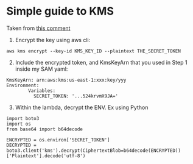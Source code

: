 # Simple guide to KMS

Taken from [this comment](https://github.com/awslabs/serverless-application-model/issues/48#issuecomment-312810871)

1. Encrypt the key using aws cli:
```
aws kms encrypt --key-id KMS_KEY_ID --plaintext THE_SECRET_TOKEN
```
2. Include the encrypted token, and KmsKeyArn that you used in Step 1 inside my SAM yaml:

```
KmsKeyArn: arn:aws:kms:us-east-1:xxx:key/yyy
Environment:
        Variables:
          SECRET_TOKEN: '...524krvmX9JA='
```
3. Within the lambda, decrypt the ENV. Ex using Python
```
import boto3
import os
from base64 import b64decode

ENCRYPTED = os.environ['SECRET_TOKEN']
DECRYPTED = boto3.client('kms').decrypt(CiphertextBlob=b64decode(ENCRYPTED))['Plaintext'].decode('utf-8')
```
